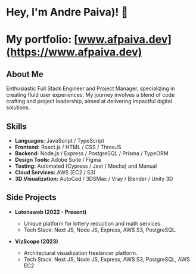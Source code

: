 # Hey, I'm Andre Paiva)! 👋

# My portfolio: [www.afpaiva.dev](https://www.afpaiva.dev)

## About Me
Enthusiastic Full Stack Engineer and Project Manager, specializing in creating fluid user experiences. My journey involves a blend of code crafting and project leadership, aimed at delivering impactful digital solutions.

## Skills
- **Languages:** JavaScript / TypeScript
- **Frontend:** React.js / HTML / CSS / ThreeJS
- **Backend:** Node.js / Express / PostgreSQL / Prisma / TypeORM
- **Design Tools:** Adobe Suite / Figma
- **Testing:** Automated (Cypress / Jest / Mocha) and Manual
- **Cloud Services:** AWS (EC2 / S3)
- **3D Visualization:** AutoCad / 3DSMax / Vray / Blender / Unity 3D

## Side Projects
- **Lotonaweb (2022 - Present)**
  - Unique platform for lottery reduction and math services.
  - Tech Stack: Next JS, Node JS, Express, AWS S3, PostgreSQL.

- **VizScope (2023)**
  - Architectural visualization freelancer platform.
  - Tech Stack: Next JS, Node JS, Express, AWS S3, PostgreSQL, AWS EC2
